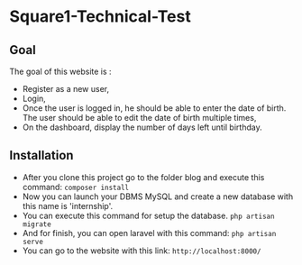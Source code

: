 # Square1-Technical-Test
## Goal 
The goal of this website is : 
- Register as a new user,
- Login,
- Once the user is logged in, he should be able to enter the date of birth. The user
should be able to edit the date of birth multiple times,
- On the dashboard, display the number of days left until birthday.

## Installation
- After you clone this project go to the folder blog and execute this command:
```composer install```
- Now you can launch your DBMS MySQL and create a new database with this name is 'internship'.
- You can execute this command for setup the database.
```php artisan migrate```
- And for finish, you can open laravel with this command: 
```php artisan serve```
- You can go to the website with this link:
```http://localhost:8000/```
